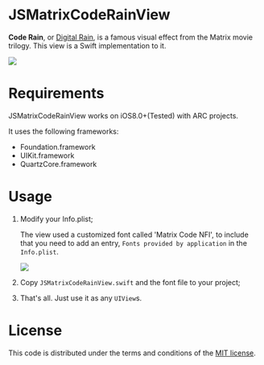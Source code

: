 # JSMatrixCodeRainView

**Code Rain**, or [Digital Rain](https://en.wikipedia.org/wiki/Matrix_digital_rain), is a famous visual effect from the Matrix movie trilogy. This view is a Swift implementation to it.

![](http://ww3.sinaimg.cn/large/5613ec79jw1f8hmevmxy9g20a00hsb29.gif)

# Requirements

JSMatrixCodeRainView works on iOS8.0+(Tested) with ARC projects.

It uses the following frameworks:
- Foundation.framework
- UIKit.framework
- QuartzCore.framework

# Usage

1. Modify your Info.plist;

    The view used a customized font called 'Matrix Code NFI', to include that you need to add an entry, `Fonts provided by application` in the `Info.plist`.

    ![](http://ww4.sinaimg.cn/large/5613ec79jw1f8hm06k2djj212m0meth1.jpg)

2. Copy `JSMatrixCodeRainView.swift` and the font file to your project;
3. That's all. Just use it as any `UIView`s.

# License

This code is distributed under the terms and conditions of the [MIT license](./LICENSE.md).
